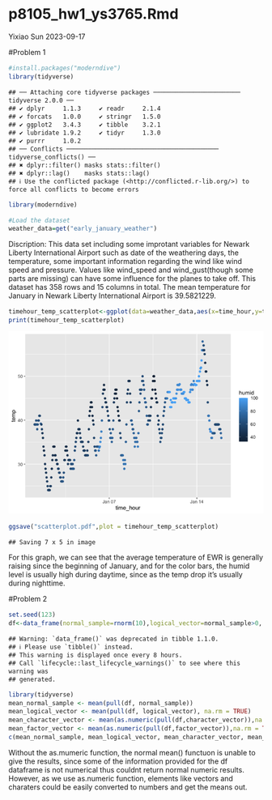 p8105_hw1_ys3765.Rmd
================
Yixiao Sun
2023-09-17

\#Problem 1

``` r
#install.packages("moderndive")
library(tidyverse)
```

    ## ── Attaching core tidyverse packages ──────────────────────── tidyverse 2.0.0 ──
    ## ✔ dplyr     1.1.3     ✔ readr     2.1.4
    ## ✔ forcats   1.0.0     ✔ stringr   1.5.0
    ## ✔ ggplot2   3.4.3     ✔ tibble    3.2.1
    ## ✔ lubridate 1.9.2     ✔ tidyr     1.3.0
    ## ✔ purrr     1.0.2     
    ## ── Conflicts ────────────────────────────────────────── tidyverse_conflicts() ──
    ## ✖ dplyr::filter() masks stats::filter()
    ## ✖ dplyr::lag()    masks stats::lag()
    ## ℹ Use the conflicted package (<http://conflicted.r-lib.org/>) to force all conflicts to become errors

``` r
library(moderndive)
```

``` r
#Load the dataset
weather_data=get("early_january_weather")
```

Discription: This data set including some improtant variables for Newark
Liberty International Airport such as date of the weathering days, the
temperature, some important information regarding the wind like wind
speed and pressure. Values like wind_speed and wind_gust(though some
parts are missing) can have some influence for the planes to take off.
This dataset has 358 rows and 15 columns in total. The mean temperature
for January in Newark Liberty International Airport is 39.5821229.

``` r
timehour_temp_scatterplot<-ggplot(data=weather_data,aes(x=time_hour,y=temp,color=humid))+geom_point()
print(timehour_temp_scatterplot)
```

![](p8105_hw1_ys3765_files/figure-gfm/plot%20the%20graph%20and%20save-1.png)<!-- -->

``` r
ggsave("scatterplot.pdf",plot = timehour_temp_scatterplot)
```

    ## Saving 7 x 5 in image

For this graph, we can see that the average temperature of EWR is
generally raising since the beginning of January, and for the color
bars, the humid level is usually high during daytime, since as the temp
drop it’s usually during nighttime.

\#Problem 2

``` r
set.seed(123)
df<-data_frame(normal_sample=rnorm(10),logical_vector=normal_sample>0, character_vector =c("1","2","3","4","5","6","7","8","9","10"),factor_vector =factor(c("tiny","medium","huge","tiny","medium","huge","tiny","medium","huge","tiny")))
```

    ## Warning: `data_frame()` was deprecated in tibble 1.1.0.
    ## ℹ Please use `tibble()` instead.
    ## This warning is displayed once every 8 hours.
    ## Call `lifecycle::last_lifecycle_warnings()` to see where this warning was
    ## generated.

``` r
library(tidyverse)
mean_normal_sample <- mean(pull(df, normal_sample))
mean_logical_vector <- mean(pull(df, logical_vector), na.rm = TRUE)
mean_character_vector <- mean(as.numeric(pull(df,character_vector)),na.rm = TRUE)
mean_factor_vector <- mean(as.numeric(pull(df,factor_vector)),na.rm = TRUE)
c(mean_normal_sample, mean_logical_vector, mean_character_vector, mean_factor_vector)
```

Without the as.mumeric function, the normal mean() functuon is unable to
give the results, since some of the information provided for the df
dataframe is not numerical thus couldnt return normal numeric results.
However, as we use as.numeric function, elements like vectors and
charaters could be easily converted to numbers and get the means out.
